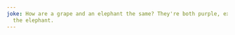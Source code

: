 ```yaml
---
joke: How are a grape and an elephant the same? They're both purple, except for
  the elephant.
---
```

